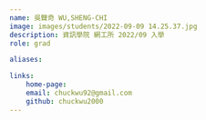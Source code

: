 ```yaml
---
name: 吳聲奇 WU,SHENG-CHI
image: images/students/2022-09-09 14.25.37.jpg
description: 資訊學院 網工所 2022/09 入學
role: grad

aliases:

links:
    home-page:
    email: chuckwu92@gmail.com
    github: chuckwu2000
---
```

